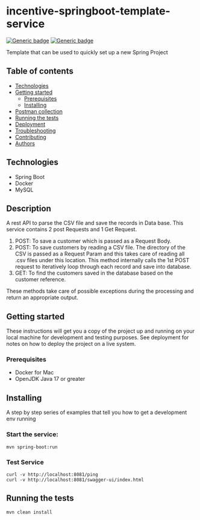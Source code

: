 # incentive-springboot-template-service

[![Generic badge](https://img.shields.io/badge/LANGUAGE-Java_17+-blue.svg)]()
[![Generic badge](https://img.shields.io/badge/DOKERIZED-YES-green.svg)]()

Template that can be used to quickly set up a new Spring Project

## Table of contents

* [Technologies](#technologies)
* [Getting started](#getting-started)
  * [Prerequisites](#prerequisites)
  * [Installing](#installing)
* [Postman collection](#postman-collection)
* [Running the tests](#running-the-tests)
* [Deployment](#running-the-tests)
* [Troubleshooting](#troubleshooting)
* [Contributing](#contributing)
* [Authors](#authors)

## Technologies

* Spring Boot
* Docker
* MySQL

## Description

A rest API to parse the CSV file and save the records in Data base. This service contains 
2 post Requests and 1 Get Request.
1. POST: To save a customer which is passed as a Request Body.
2. POST: To save customers by reading a CSV file. The directory of the CSV is passed as a Request Param and this takes 
         care of reading all .csv files under this location. This method internally calls the 1st POST request to 
         iteratively loop through each record and save into database.
3. GET: To find the customers saved in the database based on the customer reference.

These methods take care of possible exceptions during the processing and return an appropriate output.
## Getting started

These instructions will get you a copy of the project up and running on your local machine for development and testing 
purposes. See deployment for notes on how to deploy the project on a live system.

### Prerequisites

* Docker for Mac
* OpenJDK Java 17 or greater

## Installing

A step by step series of examples that tell you how to get a development env running

### Start the service:

```
mvn spring-boot:run
```

### Test Service

```
curl -v http://localhost:8081/ping
curl -v http://localhost:8081/swagger-ui/index.html
```
## Running the tests

```
mvn clean install
```
